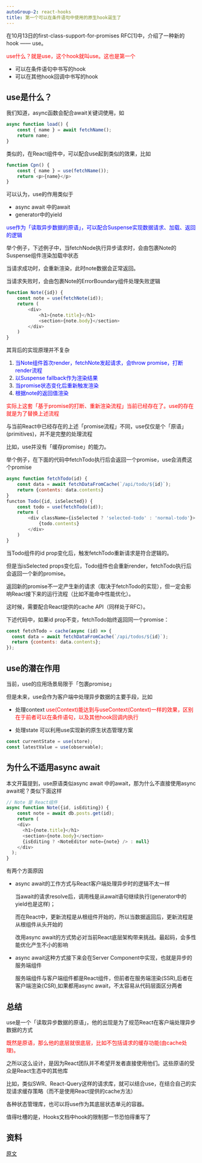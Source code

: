 ```yaml
---
autoGroup-2: react-hooks
title: 第一个可以在条件语句中使用的原生hook诞生了
---
```

在10月13日的first-class-support-for-promises RFC[1]中，介绍了一种新的hook —— use。

<span style="color: red">use什么？就是use，这个hook就叫use。这也是第一个</span>
- 可以在条件语句中书写的hook
- 可以在其他hook回调中书写的hook

## use是什么？
我们知道，async函数会配合await关键词使用，如
```js
async function load() {
    const { name } = await fetchName();
    return name;
}
```
类似的，在React组件中，可以配合use起到类似的效果，比如
```js
function Cpn() {
    const { name } = use(fetchName());
    return <p>{name}</p>
}
```
可以认为，use的作用类似于
- async await 中的await
- generator中的yield

<span style="color: blue">use作为「读取异步数据的原语」，可以配合Suspense实现数据请求、加载、返回的逻辑</span>

举个例子，下述例子中，当fetchNode执行异步请求时，会由包裹Note的Suspense组件渲染加载中状态

当请求成功时，会重新渲染，此时note数据会正常返回。

当请求失败时，会由包裹Note的ErrorBoundary组件处理失败逻辑
```js
function Note({id}) {
    const note = use(fetchNote(id));
    return (
        <div>
            <h1>{note.title}</h1>
            <section>{note.body}</section>
        </div>
    )
}
```
其背后的实现原理并不复杂
1. <span style="color: blue">当Note组件首次render，fetchNote发起请求，会throw promise，打断render流程</span>
1. <span style="color: blue">以Suspense fallback作为渲染结果</span>
1. <span style="color: blue">当promise状态变化后重新触发渲染</span>
1. <span style="color: blue">根据note的返回值渲染</span>

<span style="color: red">实际上这套「基于promise的打断、重新渲染流程」当前已经存在了。use的存在就是为了替换上述流程</span>

与当前React中已经存在的上述「promise流程」不同，use仅仅是个「原语」(primitives)，并不是完整的处理流程

比如，use并没有「缓存promise」的能力。

举个例子，在下面的代码中fetchTodo执行后会返回一个promise，use会消费这个promise
```js
async function fetchTodo(id) {
    const data = await fetchDataFromCache(`/api/todo/${id}`);
    return {contents: data.contents}
}
functon Todo({id, isSelected}) {
    const todo = use(fetchTodo(id));
    return (
        <div className={isSelected ? 'selected-todo' : 'normal-todo'}>
            {todo.contents}
        </div>
    )
}
```
当Todo组件的id prop变化后，触发fetchTodo重新请求是符合逻辑的。

但是当isSelected props变化后，Todo组件也会重新render，fetchTodo执行后会返回一个新的promise。

返回新的promise不一定产生新的请求（取决于fetchTodo的实现），但一定会影响React接下来的运行流程（比如不能命中性能优化）。

这时候，需要配合React提供的cache API（同样处于RFC）。

下述代码中，如果id prop不变，fetchTodo始终返回同一个promise：
```js
const fetchTodo = cache(async (id) => {
  const data = await fetchDataFromCache(`/api/todos/${id}`);
  return {contents: data.contents};
});
```
## use的潜在作用
当前，use的应用场景局限于「包裹promise」

但是未来，use会作为客户端中处理异步数据的主要手段，比如
- 处理context
<span style="color: red">use(Context)能达到与useContext(Context)一样的效果，区别在于前者可以在条件语句，以及其他hook回调内执行</span>

- 处理state
可以利用use实现新的原生状态管理方案
```js
const currentState = use(store);
const latestValue = use(observable);
```
## 为什么不适用async await
本文开篇提到，use原语类似async await 中的await，那为什么不直接使用async await呢？类似下面这样
```js
// Note 是 React组件
async function Note({id, isEditing}) {
    const note = await db.posts.get(id);
    return (
    <div>
      <h1>{note.title}</h1>
      <section>{note.body}</section>
      {isEditing ? <NoteEditor note={note} /> : null}
    </div>
  );
}
```
有两个方面原因

- async await的工作方式与React客户端处理异步时的逻辑不太一样

    当await的请求resolve后，调用栈是从await语句继续执行(generator中的yield也是这样)；

    而在React中，更新流程是从根组件开始的，所以当数据返回后，更新流程是从根组件从头开始的

    改用async await的方式势必对当前React底层架构带来挑战。最起码，会多性能优化产生不小的影响

- async await这种方式接下来会在Server Component中实现，也就是异步的服务端组件

    服务端组件与客户端组件都是React组件，但前者在服务端渲染(SSR),后者在客户端渲染(CSR),如果都用async await，不太容易从代码层面区分两者

## 总结
use是一个「读取异步数据的原语」，他的出现是为了规范React在客户端处理异步数据的方式

<span style="color: red">既然是原语，那么他的底层就很底层，比如不包括请求的缓存功能(由cache处理)。</span>

之所以这么设计，是因为React团队并不希望开发者直接使用他们。这些原语的受众是React生态中的其他库

比如，类似SWR、React-Query这样的请求库，就可以结合use，在结合自己的实现请求缓存策略（而不是使用React提供的cache方法）

各种状态管理库，也可以将use作为其底层状态单元的容器。

值得吐槽的是，Hooks文档中hook的限制那一节恐怕得重写了

## 资料
[原文](https://mp.weixin.qq.com/s/esLqo4p2_y310KsZMAExIQ)
